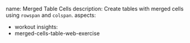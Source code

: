 name: Merged Table Cells
description: Create tables with merged cells using `rowspan` and `colspan`.
aspects:
  - workout
insights:
  - merged-cells-table-web-exercise
